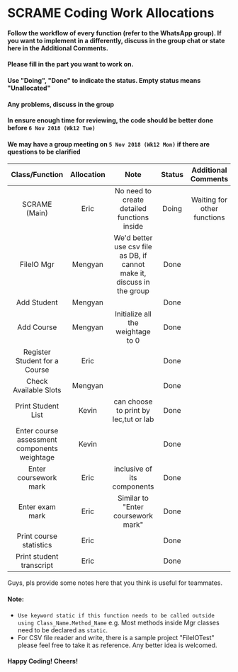 # SCRAME Coding Work Allocations

#### Follow the workflow of every function (refer to the WhatsApp group). If you want to implement in a differently, discuss in the group chat or state here in the Additional Comments.
#### Please fill in the part you want to work on.
#### Use "Doing", "Done" to indicate the status. Empty status means "Unallocated"
#### Any problems, discuss in the group
#### In ensure enough time for reviewing, the code should be better done before `6 Nov 2018 (Wk12 Tue)`
#### We may have a group meeting on `5 Nov 2018 (Wk12 Mon)` if there are questions to be clarified

| Class/Function                              | Allocation  | Note      | Status   | Additional Comments| Testing Result |
| :-----------------------------------------: | :---------: | :------:  | :------: |:----------------:  |:----------------:  |
| SCRAME (Main)                               | Eric        | No need to create detailed functions inside | Doing | Waiting for other functions | --- |
| FileIO Mgr                                  | Mengyan     | We'd better use csv file as DB, if cannot make it, discuss in the group |Done | | Accepted |
| Add Student                                 | Mengyan     |           |   Done   |                    | Accepted |
| Add Course                                  | Mengyan     | Initialize all the weightage to 0 |  Done    | | Accepted |
| Register Student for a Course               | Eric        |           |  Done    | | Accepted |
| Check Available Slots                       | Mengyan     |           |    Done  | | Accepted |
| Print Student List                          | Kevin       |can choose to print by lec,tut or lab  | Done     |  | Accepted |
| Enter course assessment components weightage| Kevin       |           |       Done   |                    | |
| Enter coursework mark                       | Eric        | inclusive of its components |   Done   | | Accepted |
| Enter exam mark                             | Eric        | Similar to "Enter coursework mark" |   Done   | | Accepted |
| Print course statistics                     | Eric        |           |   Done  |                    | Accepted |
| Print student transcript                    | Eric        |           |   Done  |                    | Accepted |


Guys, pls provide some notes here that you think is useful for teammates.

#### Note:
- `Use keyword static if this function needs to be called outside using Class_Name.Method_Name` e.g. Most methods inside Mgr classes need to be declared as `static`.
- For CSV file reader and write, there is a sample project "FileIOTest" please feel free to take it as reference. Any better idea is welcomed.



#### Happy Coding! Cheers!
